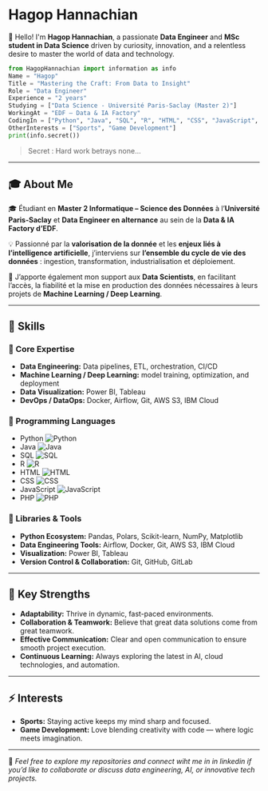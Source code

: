 # Hagop Hannachian

👋 Hello! I'm **Hagop Hannachian**, a passionate **Data Engineer** and **MSc student in Data Science** driven by curiosity, innovation, and a relentless desire to master the world of data and technology.

```python
from HagopHannachian import information as info
Name = "Hagop"
Title = "Mastering the Craft: From Data to Insight"
Role = "Data Engineer"
Experience = "2 years"
Studying = ["Data Science - Université Paris-Saclay (Master 2)"]
WorkingAt = "EDF – Data & IA Factory"
CodingIn = ["Python", "Java", "SQL", "R", "HTML", "CSS", "JavaScript", "PHP"]
OtherInterests = ["Sports", "Game Development"]
print(info.secret())
```

> Secret : Hard work betrays none...

---

## 🎓 About Me

🎓 Étudiant en **Master 2 Informatique – Science des Données** à l’**Université Paris-Saclay** et **Data Engineer en alternance** au sein de la **Data & IA Factory d’EDF**.

💡 Passionné par la **valorisation de la donnée** et les **enjeux liés à l’intelligence artificielle**, j’interviens sur **l’ensemble du cycle de vie des données** : ingestion, transformation, industrialisation et déploiement.

🤝 J’apporte également mon support aux **Data Scientists**, en facilitant l’accès, la fiabilité et la mise en production des données nécessaires à leurs projets de **Machine Learning / Deep Learning**.

---

## 🧠 Skills

### 🔹 Core Expertise

* **Data Engineering:** Data pipelines, ETL, orchestration, CI/CD
* **Machine Learning / Deep Learning:** model training, optimization, and deployment
* **Data Visualization:** Power BI, Tableau
* **DevOps / DataOps:** Docker, Airflow, Git, AWS S3, IBM Cloud

### 🔹 Programming Languages

* Python ![Python](https://progress-bar.dev/90/?title=Python)
* Java ![Java](https://progress-bar.dev/80/?title=Java)
* SQL ![SQL](https://progress-bar.dev/85/?title=SQL)
* R ![R](https://progress-bar.dev/70/?title=R)
* HTML ![HTML](https://progress-bar.dev/80/?title=HTML)
* CSS ![CSS](https://progress-bar.dev/70/?title=CSS)
* JavaScript ![JavaScript](https://progress-bar.dev/70/?title=JavaScript)
* PHP ![PHP](https://progress-bar.dev/60/?title=PHP)

### 🔹 Libraries & Tools

* **Python Ecosystem:** Pandas, Polars, Scikit-learn, NumPy, Matplotlib
* **Data Engineering Tools:** Airflow, Docker, Git, AWS S3, IBM Cloud
* **Visualization:** Power BI, Tableau
* **Version Control & Collaboration:** Git, GitHub, GitLab

---

## 💼 Key Strengths

* **Adaptability:** Thrive in dynamic, fast-paced environments.
* **Collaboration & Teamwork:** Believe that great data solutions come from great teamwork.
* **Effective Communication:** Clear and open communication to ensure smooth project execution.
* **Continuous Learning:** Always exploring the latest in AI, cloud technologies, and automation.

---

## ⚡ Interests

* **Sports:** Staying active keeps my mind sharp and focused.
* **Game Development:** Love blending creativity with code — where logic meets imagination.

---

💬 *Feel free to explore my repositories and connect wiht me in in linkedin if you’d like to collaborate or discuss data engineering, AI, or innovative tech projects.*

